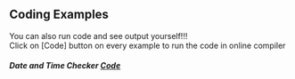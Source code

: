 ## Coding Examples

You can also run code and see output yourself!!!   
Click on [Code] button on every example to run the code in online compiler

##### Date and Time Checker [Code](https://onecompiler.com/javascript/3y6cy68pq)  